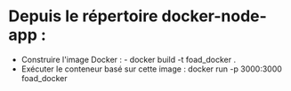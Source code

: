 # Depuis le répertoire docker-node-app :
- Construire l'image Docker : - docker build -t foad_docker .
- Exécuter le conteneur basé sur cette image : docker run -p 3000:3000 foad_docker
